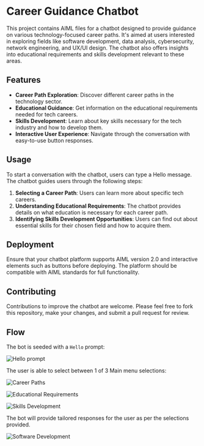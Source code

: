# Career Guidance Chatbot

This project contains AIML files for a chatbot designed to provide guidance on various technology-focused career paths. It's aimed at users interested in exploring fields like software development, data analysis, cybersecurity, network engineering, and UX/UI design. The chatbot also offers insights into educational requirements and skills development relevant to these areas.

## Features

- **Career Path Exploration**: Discover different career paths in the technology sector.
- **Educational Guidance**: Get information on the educational requirements needed for tech careers.
- **Skills Development**: Learn about key skills necessary for the tech industry and how to develop them.
- **Interactive User Experience**: Navigate through the conversation with easy-to-use button responses.

## Usage

To start a conversation with the chatbot, users can type a Hello message. The chatbot guides users through the following steps:

1. **Selecting a Career Path**: Users can learn more about specific tech careers.
2. **Understanding Educational Requirements**: The chatbot provides details on what education is necessary for each career path.
3. **Identifying Skills Development Opportunities**: Users can find out about essential skills for their chosen field and how to acquire them.

## Deployment

Ensure that your chatbot platform supports AIML version 2.0 and interactive elements such as buttons before deploying. The platform should be compatible with AIML standards for full functionality.

## Contributing

Contributions to improve the chatbot are welcome. Please feel free to fork this repository, make your changes, and submit a pull request for review.

## Flow

The bot is seeded with a `Hello` prompt:

![Hello prompt](src/C_bot_1.png)

The user is able to select between 1 of 3 Main menu selections:

![Career Paths](src/C_bot_3.png)

![Educational Requirements](src/C_bot_4.png)

![Skills Development](src/C_bot_5.png)

The bot will provide tailored responses for the user as per the selections provided.

![Software Development](src/C_bot_2.png)

